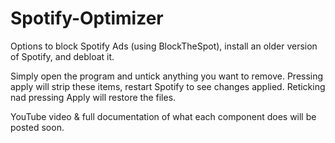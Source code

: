 # Spotify-Optimizer
Options to block Spotify Ads (using BlockTheSpot), install an older version of Spotify, and debloat it. 

Simply open the program and untick anything you want to remove. Pressing apply will strip these items, restart Spotify to see changes applied. Reticking nad pressing Apply will restore the files.

YouTube video & full documentation of what each component does will be posted soon. 
